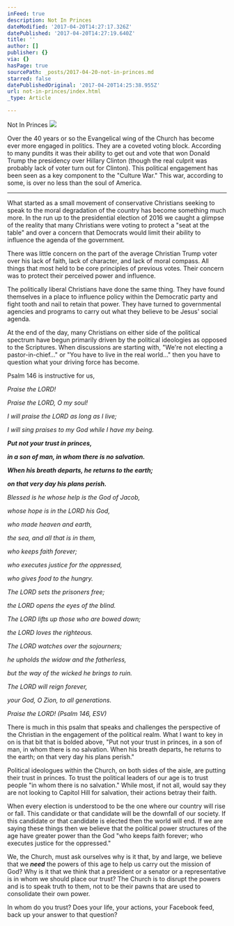 ```yaml
---
inFeed: true
description: Not In Princes
dateModified: '2017-04-20T14:27:17.326Z'
datePublished: '2017-04-20T14:27:19.640Z'
title: ''
author: []
publisher: {}
via: {}
hasPage: true
sourcePath: _posts/2017-04-20-not-in-princes.md
starred: false
datePublishedOriginal: '2017-04-20T14:25:38.955Z'
url: not-in-princes/index.html
_type: Article

---
```

Not In Princes
![](https://the-grid-user-content.s3-us-west-2.amazonaws.com/7f274489-0512-4ef6-8553-07c623ddff0b.jpg)

Over the 40 years or so the Evangelical wing of the Church has become ever more engaged in politics. They are a coveted voting block. According to many pundits it was their ability to get out and vote that won Donald Trump the presidency over Hillary Clinton (though the real culprit was probably lack of voter turn out for Clinton). This political engagement has been seen as a key component to the "Culture War." This war, according to some, is over no less than the soul of America.

---

What started as a small movement of conservative Christians seeking to speak to the moral degradation of the country has become something much more. In the run up to the presidential election of 2016 we caught a glimpse of the reality that many Christians were voting to protect a "seat at the table" and over a concern that Democrats would limit their ability to influence the agenda of the government.

There was little concern on the part of the average Christian Trump voter over his lack of faith, lack of character, and lack of moral compass. All things that most held to be core principles of previous votes. Their concern was to protect their perceived power and influence.

The politically liberal Christians have done the same thing. They have found themselves in a place to influence policy within the Democratic party and fight tooth and nail to retain that power. They have turned to governmental agencies and programs to carry out what they believe to be Jesus' social agenda.

At the end of the day, many Christians on either side of the political spectrum have begun primarily driven by the political ideologies as opposed to the Scriptures. When discussions are starting with, "We're not electing a pastor-in-chief..." or "You have to live in the real world..." then you have to question what your driving force has become.

Psalm 146 is instructive for us,

_Praise the LORD!_

_Praise the LORD, O my soul!_

_I will praise the LORD as long as I live;_

_I will sing praises to my God while I have my being._

_**Put not your trust in princes,**_

_**in a son of man, in whom there is no salvation.**_

_**When his breath departs, he returns to the earth;**_

_**on that very day his plans perish.**_

_Blessed is he whose help is the God of Jacob,_

_whose hope is in the LORD his God,_

_who made heaven and earth,_

_the sea, and all that is in them,_

_who keeps faith forever;_

_who executes justice for the oppressed,_

_who gives food to the hungry._

_The LORD sets the prisoners free;_

_the LORD opens the eyes of the blind._

_The LORD lifts up those who are bowed down;_

_the LORD loves the righteous._

_The LORD watches over the sojourners;_

_he upholds the widow and the fatherless,_

_but the way of the wicked he brings to ruin._

_The LORD will reign forever,_

_your God, O Zion, to all generations._

_Praise the LORD! (Psalm 146, ESV)_

There is much in this psalm that speaks and challenges the perspective of the Christian in the engagement of the political realm. What I want to key in on is that bit that is bolded above, "Put not your trust in princes, in a son of man, in whom there is no salvation. When his breath departs, he returns to the earth; on that very day his plans perish."

Political ideologues within the Church, on both sides of the aisle, are putting their trust in princes. To trust the political leaders of our age is to trust people "in whom there is no salvation." While most, if not all, would say they are not looking to Capitol Hill for salvation, their actions betray their faith.

When every election is understood to be the one where our country will rise or fall. This candidate or that candidate will be the downfall of our society. If this candidate or that candidate is elected then the world will end. If we are saying these things then we believe that the political power structures of the age have greater power than the God "who keeps faith forever; who executes justice for the oppressed."

We, the Church, must ask ourselves why is it that, by and large, we believe that we _**need**_ the powers of this age to help us carry out the mission of God? Why is it that we think that a president or a senator or a representative is in whom we should place our trust? The Church is to disrupt the powers and is to speak truth to them, not to be their pawns that are used to consolidate their own power.

In whom do you trust? Does your life, your actions, your Facebook feed, back up your answer to that question?